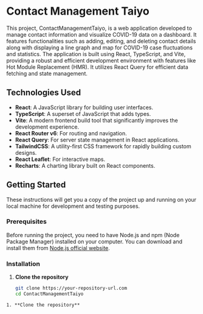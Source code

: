 # Contact Management Taiyo

This project, ContactManagementTaiyo, is a web application developed to manage contact information and visualize COVID-19 data on a dashboard. It features functionalities such as adding, editing, and deleting contact details along with displaying a line graph and map for COVID-19 case fluctuations and statistics. The application is built using React, TypeScript, and Vite, providing a robust and efficient development environment with features like Hot Module Replacement (HMR). It utilizes React Query for efficient data fetching and state management.

## Technologies Used

- **React**: A JavaScript library for building user interfaces.
- **TypeScript**: A superset of JavaScript that adds types.
- **Vite**: A modern frontend build tool that significantly improves the development experience.
- **React Router v6**: For routing and navigation.
- **React Query**: For server state management in React applications.
- **TailwindCSS**: A utility-first CSS framework for rapidly building custom designs.
- **React Leaflet**: For interactive maps.
- **Recharts**: A charting library built on React components.

## Getting Started

These instructions will get you a copy of the project up and running on your local machine for development and testing purposes.

### Prerequisites

Before running the project, you need to have Node.js and npm (Node Package Manager) installed on your computer. You can download and install them from [Node.js official website](https://nodejs.org/).

### Installation

1. **Clone the repository**

   ```bash
   git clone https://your-repository-url.com
   cd ContactManagementTaiyo
  ```
1. **Clone the repository**